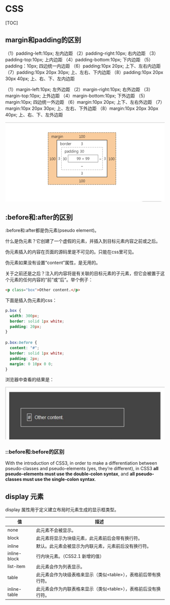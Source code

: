 # CSS

[TOC]

## margin和padding的区别

（1）padding-left:10px; 左内边距
（2）padding-right:10px; 右内边距
（3）padding-top:10px; 上内边距
（4）padding-bottom:10px; 下内边距
（5）padding：10px; 四边统一内边距
（6）padding:10px 20px; 上下、左右内边距
（7）padding:10px 20px 30px; 上、左右、下内边距
（8）padding:10px 20px 30px 40px; 上、右、下、左内边距

（1）margin-left:10px; 左外边距
（2）margin-right:10px; 右外边距
（3）margin-top:10px; 上外边距
（4）margin-bottom:10px; 下外边距
（5）margin:10px; 四边统一外边距
（6）margin:10px 20px; 上下、左右外边距
（7）margin:10px 20px 30px; 上、左右、下外边距
（8）margin:10px 20px 30px 40px; 上、右、下、左外边距

![img](../image/image2017091401.png)

## :before和:after的区别

:before和:after都是伪元素(pseudo element)。

什么是伪元素？它创建了一个虚假的元素，并插入到目标元素内容之前或之后。

伪元素插入的内容在页面的源码里是不可见的。只能在css里可见。

伪元素如果没有设置“content”属性，是无用的。

关于之前还是之后？注入的内容将是有关联的目标元素的子元素，但它会被置于这个元素的任何内容的“前”或“后”。举个例子：

```html
<p class="box">Other content.</p>	
```

下面是插入伪元素的css：

```css
p.box {
  width: 300px;
  border: solid 1px white;
  padding: 20px;
}

p.box:before {
  content: "#";
  border: solid 1px white;
  padding: 2px;
  margin: 0 10px 0 0;
}	
```

浏览器中查看的结果是：

![img](../image/image2017091402.png)

### ::before和:before的区别

With the introduction of CSS3, in order to make a differentiation between pseudo-classes and pseudo-elements (yes, they’re different), in CSS3 **all pseudo-elements must use the double-colon syntax**, and **all pseudo-classes must use the single-colon syntax**.

## display 元素

display 属性用于定义建立布局时元素生成的显示框类型。

| 值            | 描述                                    |
| ------------ | ------------------------------------- |
| none         | 此元素不会被显示。                             |
| block        | 此元素将显示为块级元素，此元素前后会带有换行符。              |
| inline       | 默认。此元素会被显示为内联元素，元素前后没有换行符。            |
| inline-block | 行内块元素。（CSS2.1 新增的值）                   |
| list-item    | 此元素会作为列表显示。                           |
| table        | 此元素会作为块级表格来显示（类似\<table\>），表格前后带有换行符。 |
| inline-table | 此元素会作为内联表格来显示（类似\<table\>），表格前后没有换行符。 |

